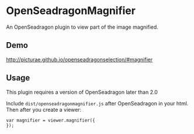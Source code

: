 # OpenSeadragonMagnifier

An OpenSeadragon plugin to view part of the image magnified.

## Demo

http://picturae.github.io/openseadragonselection/#magnifier

## Usage

This plugin requires a version of OpenSeadragon later than 2.0

Include `dist/openseadragonmagnifier.js` after OpenSeadragon in your html. Then after you create a viewer:

    var magnifier = viewer.magnifier({
    });
